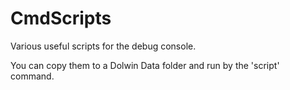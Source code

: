 # CmdScripts

Various useful scripts for the debug console.

You can copy them to a Dolwin Data folder and run by the \'script\' command.
